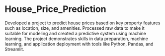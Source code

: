 # House_Price_Prediction 
Developed a project to predict house prices based on key property features such as location, 
size, and amenities. Processed raw data to make it suitable for modeling and created a predictive system using machine learning. 
The project demonstrates skills in data preparation, machine learning, and application deployment with tools like Python, Pandas, 
and Streamlit. 
